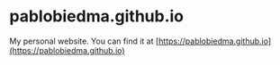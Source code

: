 # pablobiedma.github.io
My personal website.
You can find it at [https://pablobiedma.github.io](https://pablobiedma.github.io)

